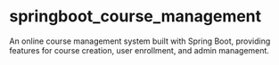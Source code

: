 # springboot_course_management
An online course management system built with Spring Boot, providing features for course creation, user enrollment, and admin management.
